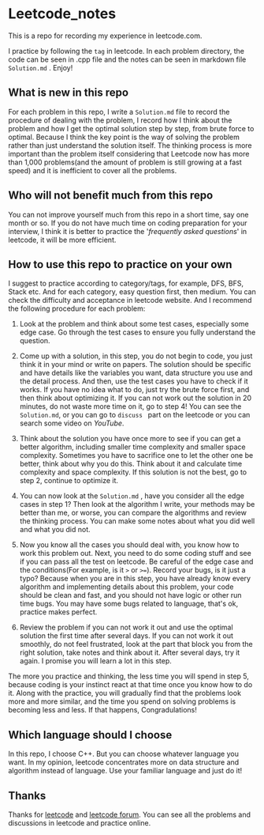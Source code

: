 # Leetcode_notes
This is a repo for recording my experience in leetcode.com. 

I practice by following the `tag` in leetcode. In each problem directory, the code can be seen in .cpp file and the notes can be seen in markdown file `Solution.md` . Enjoy!



## What is new in this repo

For each problem in this repo, I write a `Solution.md` file to record the procedure of dealing with the problem, I record how I think about the problem and how I get the optimal solution step by step, from brute force to optimal. Because I think the key point is the way of solving the problem rather than just understand the solution itself. The thinking process is more important than the problem itself considering that Leetcode now has more than 1,000 problems(and the amount of problem is still growing at a fast speed) and it is inefficient to cover all the problems.



## Who will not benefit much from this repo

You can not improve yourself much from this repo in a short time, say one month or so. If you do not have much time on coding preparation for your interview, I think it is better to practice the '*frequently asked questions*' in leetcode, it will be more efficient.



## How to use this repo to practice on your own

I suggest to practice according to category/tags, for example, DFS, BFS, Stack etc. And for each category, easy question first, then medium. You can check the difficulty and acceptance in leetcode website. And I recommend the following procedure for each problem:

1. Look at the problem and think about some test cases, especially some edge case. Go through the test cases to ensure you fully understand the question.

2. Come up with a solution, in this step, you do not begin to code, you just think it in your mind or write on papers. The solution should be specific and have details like the variables you want, data structure you use and the detail process. And then, use the test cases you have to check if it works. If you have no idea what to do, just try the brute force first, and then think about optimizing it. If you can not work out the solution in 20 minutes, do not waste more time on it, go to step 4! You can see the `Solution.md`, or you can go to `discuss ` part on the leetcode or you can search some video on *YouTube*.

3. Think about the solution you have once more to see if you can get a better algorithm, including smaller time complexity and smaller space complexity. Sometimes you have to sacrifice one to let the other one be better, think about why you do this. Think about it and calculate time complexity and space complexity. If this solution is not the best, go to step 2, continue to optimize it.

4. You can now look at the `Solution.md` , have you consider all the edge cases in step 1? Then look at the algorithm I write, your methods may be better than me, or worse, you can compare the algorithms and review the thinking process. You can make some notes about what you did well and what you did not.

5. Now you know all the cases you should deal with, you  know how to work this problem out. Next, you need to do some coding stuff and see if you can pass all the test on leetcode. Be careful of the edge case and the conditions(For example, is it `>` or `>=`). Record your bugs, is it just  a typo? Because when you are in this step, you have already know every algorithm and implementing details about this problem, your code should be clean and fast, and you should not have logic or other run time bugs. You may have some bugs related to language, that's ok, practice makes perfect.
6. Review the problem if you can not work it out and use the optimal solution the first time after several days. If you can not work it out smoothly, do not feel frustrated, look at the part that block you from the right solution, take notes and think about it. After several days, try it again. I promise you will learn a lot in this step.

The more you practice and thinking, the less time you will spend in step 5, because coding is your instinct react at that time once you know how to do it. Along with the practice, you will gradually find that the problems look more and more similar, and the time you spend on solving problems is becoming less and less. If that happens, Congradulations!



## Which language should I choose

In this repo, I choose C++. But you can choose whatever language you want. In my opinion, leetcode concentrates more on data structure and algorithm instead of language. Use your familiar language and just do it!



## Thanks

Thanks for [leetcode](https://leetcode.com/) and [leetcode forum](https://leetcode.com/discuss/). You can see all the problems and discussions in leetcode and practice online.


